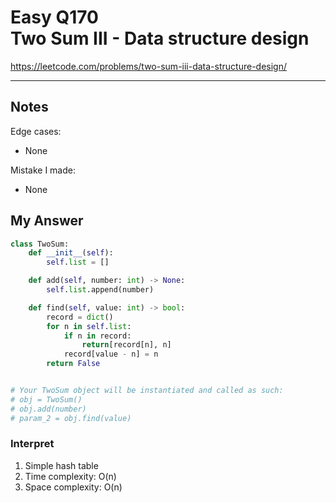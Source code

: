 # Easy Q170 <br> Two Sum III - Data structure design

https://leetcode.com/problems/two-sum-iii-data-structure-design/

------------------------------
## Notes
Edge cases:
* None

Mistake I made:
* None

## My Answer
```Python
class TwoSum:
    def __init__(self):
        self.list = []

    def add(self, number: int) -> None:
        self.list.append(number)

    def find(self, value: int) -> bool:
        record = dict()
        for n in self.list:
            if n in record:
                return[record[n], n]
            record[value - n] = n
        return False


# Your TwoSum object will be instantiated and called as such:
# obj = TwoSum()
# obj.add(number)
# param_2 = obj.find(value)
```

### Interpret
1. Simple hash table
2. Time complexity: O(n)
3. Space complexity: O(n)



